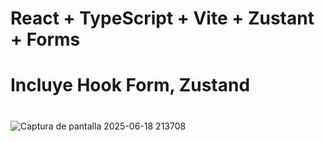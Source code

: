 # React + TypeScript + Vite + Zustant + Forms
# 
# Incluye Hook Form, Zustand
# 
# 

![Captura de pantalla 2025-06-18 213708](https://github.com/user-attachments/assets/8f00ca2e-d194-4d03-9dc4-f19f09d77b14)




 
 
